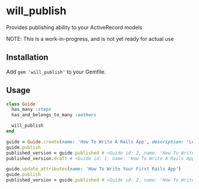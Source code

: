 # will_publish

Provides publishing ability to your ActiveRecord models

NOTE: This is a work-in-progress, and is not yet ready for actual use

## Installation

Add ```gem 'will_publish'``` to your Gemfile.

## Usage

```ruby
class Guide
  has_many :steps
  has_and_belongs_to_many :authors

  will_publish
end

guide = Guide.create(name: 'How To Write A Rails App', description: 'Learn how to write your first Rails app!')
guide.publish
published_version = guide.published # <Guide id: 2, name: 'How To Write A Rails App', description: ...>
published_version.draft # <Guide id: 1, name: 'How To Write A Rails App', description: ...>

guide.update_attributes(name: 'How To Write Your First Rails App')
guide.publish
published_version = guide.published # <Guide id: 2, name: 'How To Write Your First Rails App', description: ...>
```